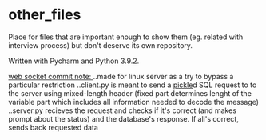 # other_files
Place for files that are important enough to show them (eg. related with interview process) but don't deserve its own repository.

Written with Pycharm and Python 3.9.2.

[web socket commit note: ](https://github.com/NieznanywInternetach/other_files/commit/7f9caddd01129bf79914735f2a7e698d7cba8830 "The commit")
..made for linux server as a try to bypass a particular restriction
..client.py is meant to send a [pickle](https://github.com/python/cpython/blob/main/Lib/pickle.py)d SQL request to to the server using mixed-length header (fixed part determines lenght of the variable part which includes all information needed to decode the message)
..server.py recieves the request and checks if it's correct (and makes prompt about the status) and the database's response. If all's correct, sends back requested data
